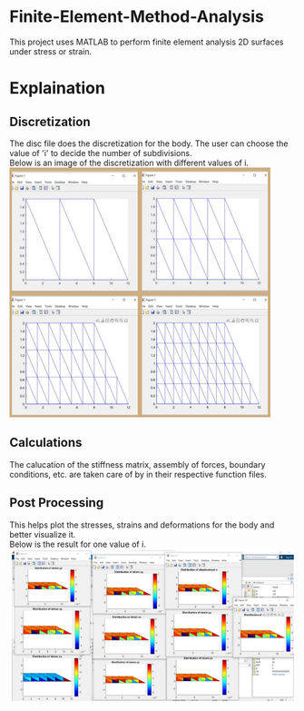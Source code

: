 # Finite-Element-Method-Analysis
This project uses MATLAB to perform finite element analysis 2D surfaces under stress or strain.

# Explaination

## Discretization
The disc file does the discretization for the body. The user can choose the value of 'i' to decide the number of subdivisions.   
Below is an image of the discretization with different values of i.   
![Screenshot](Disc.png)

## Calculations
The calucation of the stiffness matrix, assembly of forces, boundary conditions, etc. are taken care of by in their respective function files.

## Post Processing
This helps plot the stresses, strains and deformations for the body and better visualize it.   
Below is the result for one value of i.   
![Screenshot](Results.png)
